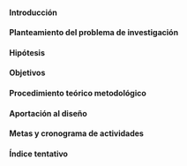 #### Introducción 





#### Planteamiento del problema de investigación



#### Hipótesis




#### Objetivos



#### Procedimiento teórico metodológico





#### Aportación al diseño





#### Metas y cronograma de actividades



#### Índice tentativo
##### 





